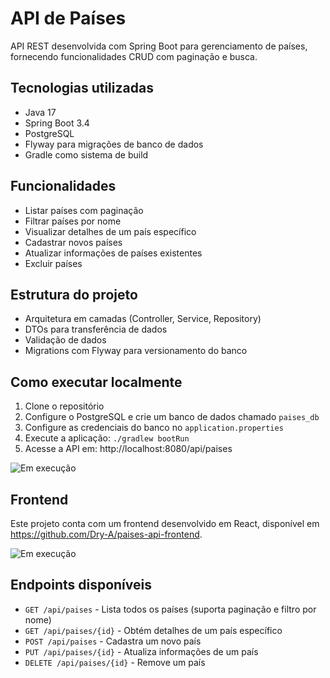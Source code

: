 # API de Países

API REST desenvolvida com Spring Boot para gerenciamento de países, fornecendo funcionalidades CRUD com paginação e busca.

## Tecnologias utilizadas

- Java 17
- Spring Boot 3.4
- PostgreSQL
- Flyway para migrações de banco de dados
- Gradle como sistema de build

## Funcionalidades

- Listar países com paginação
- Filtrar países por nome
- Visualizar detalhes de um país específico
- Cadastrar novos países
- Atualizar informações de países existentes
- Excluir países

## Estrutura do projeto

- Arquitetura em camadas (Controller, Service, Repository)
- DTOs para transferência de dados
- Validação de dados
- Migrations com Flyway para versionamento do banco

## Como executar localmente

1. Clone o repositório
2. Configure o PostgreSQL e crie um banco de dados chamado `paises_db`
3. Configure as credenciais do banco no `application.properties`
4. Execute a aplicação: `./gradlew bootRun`
5. Acesse a API em: http://localhost:8080/api/paises


![Em execução](https://i.ibb.co/NBVxFKx/Screenshot-2025-05-15-115547.png)

## Frontend

Este projeto conta com um frontend desenvolvido em React, disponível em https://github.com/Dry-A/paises-api-frontend.

![Em execução](https://i.ibb.co/7xfjMjdF/Screenshot-2025-05-15-120452.png)

## Endpoints disponíveis

- `GET /api/paises` - Lista todos os países (suporta paginação e filtro por nome)
- `GET /api/paises/{id}` - Obtém detalhes de um país específico
- `POST /api/paises` - Cadastra um novo país
- `PUT /api/paises/{id}` - Atualiza informações de um país
- `DELETE /api/paises/{id}` - Remove um país